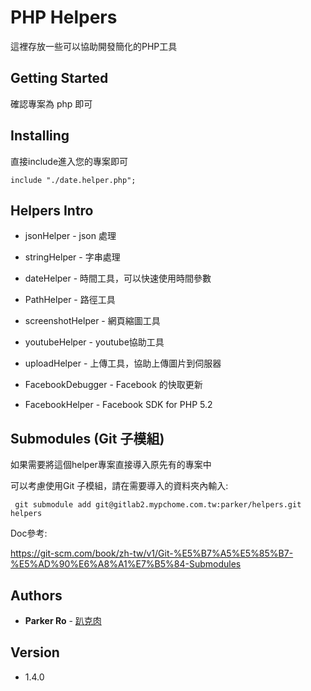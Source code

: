 # PHP Helpers

這裡存放一些可以協助開發簡化的PHP工具

## Getting Started

確認專案為 php 即可

## Installing

直接include進入您的專案即可

```
include "./date.helper.php";
```

## Helpers Intro

* jsonHelper - json 處理

* stringHelper - 字串處理

* dateHelper - 時間工具，可以快速使用時間參數

* PathHelper - 路徑工具

* screenshotHelper - 網頁縮圖工具

* youtubeHelper - youtube協助工具

* uploadHelper - 上傳工具，協助上傳圖片到伺服器

* FacebookDebugger - Facebook 的快取更新

* FacebookHelper - Facebook SDK for PHP 5.2

## Submodules (Git 子模組)

如果需要將這個helper專案直接導入原先有的專案中

可以考慮使用Git 子模組，請在需要導入的資料夾內輸入:

```
 git submodule add git@gitlab2.mypchome.com.tw:parker/helpers.git helpers
```

Doc參考:

https://git-scm.com/book/zh-tw/v1/Git-%E5%B7%A5%E5%85%B7-%E5%AD%90%E6%A8%A1%E7%B5%84-Submodules


## Authors

* **Parker Ro** - [趴克肉](https://parkerro.tw/)

## Version

* 1.4.0


